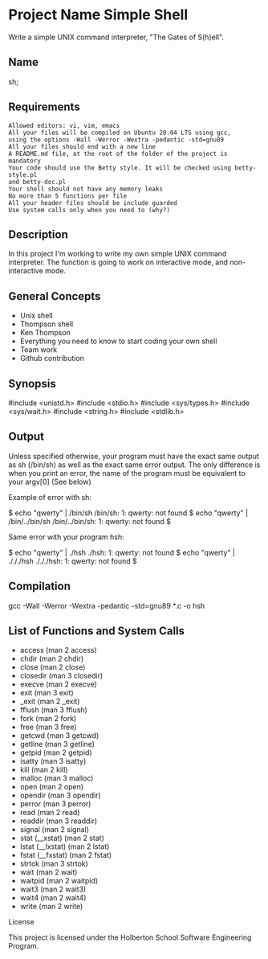 # Project Name Simple Shell

  Write a simple UNIX command interpreter, "The Gates of S(h)ell".

## Name

   sh;

## Requirements

    Allowed editors: vi, vim, emacs
    All your files will be compiled on Ubuntu 20.04 LTS using gcc,
    using the options -Wall -Werror -Wextra -pedantic -std=gnu89
    All your files should end with a new line
    A README.md file, at the root of the folder of the project is mandatory
    Your code should use the Betty style. It will be checked using betty-style.pl
    and betty-doc.pl
    Your shell should not have any memory leaks
    No more than 5 functions per file
    All your header files should be include guarded
    Use system calls only when you need to (why?)

## Description

In this project I'm working to write my own simple UNIX command interpreter.
The function is going to work on interactive mode, and non-interactive mode.

## General Concepts

  - Unix shell
  - Thompson shell
  - Ken Thompson
  - Everything you need to know to start coding your own shell
  - Team work
  - Github contribution

## Synopsis

#include <unistd.h>
#include <stdio.h>
#include <sys/types.h>
#include <sys/wait.h>
#include <string.h>
#include <stdlib.h>

## Output


Unless specified otherwise, your program must have the exact same output as sh (/bin/sh) as well as the exact same error output.
The only difference is when you print an error, the name of the program must be
equivalent to your argv[0] (See below)

Example of error with sh:

$ echo "qwerty" | /bin/sh
/bin/sh: 1: qwerty: not found
$ echo "qwerty" | /bin/../bin/sh
/bin/../bin/sh: 1: qwerty: not found
$

Same error with your program hsh:

$ echo "qwerty" | ./hsh
./hsh: 1: qwerty: not found
$ echo "qwerty" | ./././hsh
./././hsh: 1: qwerty: not found
$

## Compilation

gcc -Wall -Werror -Wextra -pedantic -std=gnu89 *.c -o hsh

## List of Functions and System Calls

  - access (man 2 access)
  - chdir (man 2 chdir)
  - close (man 2 close)
  - closedir (man 3 closedir)
  - execve (man 2 execve)
  - exit (man 3 exit)
  - _exit (man 2 _exit)
  - fflush (man 3 fflush)
  - fork (man 2 fork)
  - free (man 3 free)
  - getcwd (man 3 getcwd)
  - getline (man 3 getline)
  - getpid (man 2 getpid)
  - isatty (man 3 isatty)
  - kill (man 2 kill)
  - malloc (man 3 malloc)
  - open (man 2 open)
  - opendir (man 3 opendir)
  - perror (man 3 perror)
  - read (man 2 read)
  - readdir (man 3 readdir)
  - signal (man 2 signal)
  - stat (__xstat) (man 2 stat)
  - lstat (__lxstat) (man 2 lstat)
  - fstat (__fxstat) (man 2 fstat)
  - strtok (man 3 strtok)
  - wait (man 2 wait)
  - waitpid (man 2 waitpid)
  - wait3 (man 2 wait3)
  - wait4 (man 2 wait4)
  - write (man 2 write)

License

This project is licensed under the Holberton School Software Engineering Program.
